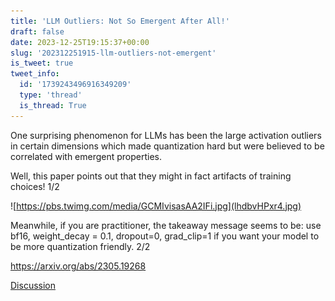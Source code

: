 ```yaml
---
title: 'LLM Outliers: Not So Emergent After All!'
draft: false
date: 2023-12-25T19:15:37+00:00
slug: '202312251915-llm-outliers-not-emergent'
is_tweet: true
tweet_info:
  id: '1739243496916349209'
  type: 'thread'
  is_thread: True
---
```




One surprising phenomenon for LLMs has been the large activation outliers in certain dimensions which made quantization hard but were believed to be correlated with emergent properties.

Well, this paper points out that they might in fact artifacts of training choices!   1/2 

![https://pbs.twimg.com/media/GCMIvisasAA2IFi.jpg](lhdbvHPxr4.jpg)

Meanwhile, if you are practitioner, the takeaway message seems to be: use bf16, weight_decay = 0.1, dropout=0, grad_clip=1 if you want your model to be more quantization friendly.   2/2

  <https://arxiv.org/abs/2305.19268>

[Discussion](https://x.com/sytelus/status/1739243496916349209)
